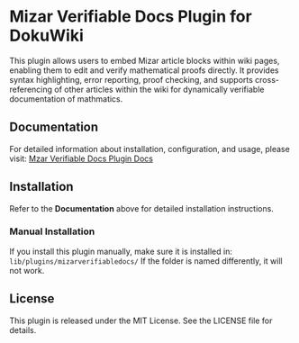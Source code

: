 # Mizar Verifiable Docs Plugin for DokuWiki

This plugin allows users to embed Mizar article blocks within wiki pages, enabling them to edit and verify mathematical proofs directly. It provides syntax highlighting, error reporting, proof checking, and supports cross-referencing of other articles within the wiki for dynamically verifiable documentation of mathmatics.

## Documentation
For detailed information about installation, configuration, and usage, please visit:
[Mzar Verifiable Docs Plugin Docs](https:/www.dokuwiki.org/plugin:mizarverifiabledocs)

## Installation
Refer to the **Documentation** above for detailed installation instructions.

### Manual Installation
If you install this plugin manually, make sure it is installed in:
`lib/plugins/mizarverifiabledocs/`
If the folder is named differently, it will not work.

## License
This plugin is released under the MIT License. See the LICENSE file for details.
